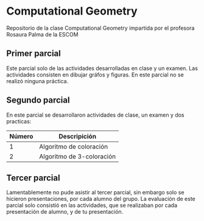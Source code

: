 # Computational Geometry

Repositorio de la clase Computational Geometry impartida por el profesora Rosaura Palma de la ESCOM

## Primer parcial
Este parcial solo de las actividades desarrolladas en clase y un examen. Las actividades consisten en dibujar gráfos y figuras. En este parcial no se realizó ninguna práctica.

## Segundo parcial
En este parcial se desarrollaron actividades de clase, un examen y dos practicas:

|Número|Descripición|
|---|---|
|1|Algoritmo de coloración|
|2|Algoritmo de 3-coloración|

## Tercer parcial
Lamentablemente no pude asistir al tercer parcial, sin embargo solo se hicieron presentaciones, por cada alumno del grupo. La evaluación de este parcial solo consistió en las actividades, que se realizaban por cada presentación de alumno, y de tu presentación.
